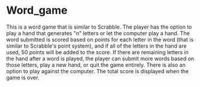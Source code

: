# Word_game
This is a word game that is similar to Scrabble. The player has the option to play a hand that generates "n" letters or let the computer play a hand. The word submitted is scored based on points for each letter in the word (that is similar to Scrabble's point system), and if all of the letters in the hand are used, 50 points will be added to the score. If there are remaining letters in the hand after a word is played, the player can submit more words based on those letters, play a new hand, or quit the game entirely. There is also an option to play against the computer. The total score is displayed when the game is over.
